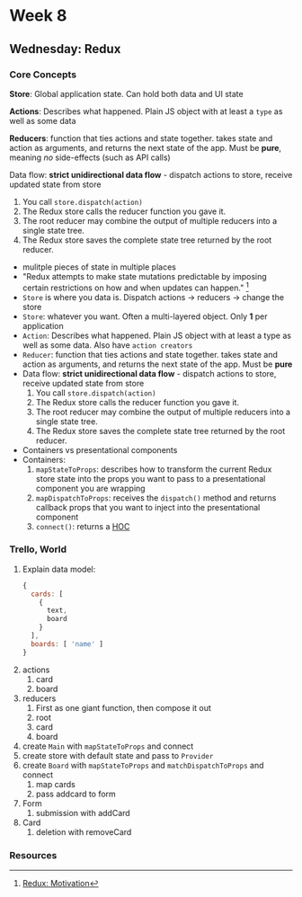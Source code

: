 # Week 8

## Wednesday: Redux

### Core Concepts

**Store**: Global application state. Can hold both data and UI state

**Actions**: Describes what happened. Plain JS object with at least a `type` as well as some data

**Reducers**: function that ties actions and state together. takes state and action as arguments, and returns the next state of the app. Must be **pure**, meaning _no_ side-effects (such as API calls)

Data flow: **strict unidirectional data flow** - dispatch actions to store, receive updated state from store

1. You call `store.dispatch(action)`
2. The Redux store calls the reducer function you gave it.
3. The root reducer may combine the output of multiple reducers into a single state tree.
4. The Redux store saves the complete state tree returned by the root reducer.

- mulitple pieces of state in multiple places
- "Redux attempts to make state mutations predictable by imposing certain restrictions on how and when updates can happen." [^1]
- `Store` is where you data is. Dispatch actions -> reducers -> change the store
- `Store`: whatever you want. Often a multi-layered object. Only **1** per application
- `Action`: Describes what happened. Plain JS object with at least a type as well as some data. Also have `action creators`
- `Reducer`: function that ties actions and state together. takes state and action as arguments, and returns the next state of the app. Must be **pure**
- Data flow: **strict unidirectional data flow** - dispatch actions to store, receive updated state from store
  1. You call `store.dispatch(action)`
  2. The Redux store calls the reducer function you gave it.
  3. The root reducer may combine the output of multiple reducers into a single state tree.
  4. The Redux store saves the complete state tree returned by the root reducer.
- Containers vs presentational components
- Containers:
  1. `mapStateToProps`: describes how to transform the current Redux store state into the props you want to pass to a presentational component you are wrapping
  2. `mapDispatchToProps`: receives the `dispatch()` method and returns callback props that you want to inject into the presentational component
  3. `connect()`: returns a [HOC](https://reactjs.org/docs/higher-order-components.html)

[^1]: [Redux: Motivation](https://redux.js.org/introduction/motivation)

### Trello, World

1. Explain data model:
   ```js
   {
     cards: [
       {
         text,
         board
       }
     ],
     boards: [ 'name' ]
   }
   ```
2. actions
   1. card
   2. board
3. reducers
   1. First as one giant function, then compose it out
   2. root
   3. card
   4. board
4. create `Main` with `mapStateToProps` and connect
5. create store with default state and pass to `Provider`
6. create `Board` with `mapStateToProps` and `matchDispatchToProps` and connect
   1. map cards
   2. pass addcard to form
7. Form
   1. submission with addCard
8. Card
   1. deletion with removeCard

### Resources
